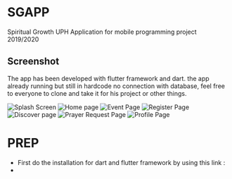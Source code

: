 # SGAPP
Spiritual Growth UPH Application for mobile programming project 2019/2020

## Screenshot
The app has been developed with flutter framework and dart. the app already running but still in hardcode no connection with database, feel free to everyone to clone and take it for his project or other things. 

![Splash Screen](https://drive.google.com/open?id=1lWJFZv2vFcVV38kDsPDaf7Mei0-EhJgp)
![Home page](https://drive.google.com/open?id=1lXF-arCaBr3iaseUEoUJn3njpxwNfJPC)
![Event Page](https://drive.google.com/open?id=1lilil3wq25SkFO2S9o81wwTThF3CdWBi)
![Register Page](https://drive.google.com/open?id=1m0JYtTXyuQpHq8XGpgVLy9d7p2Ah9mWg)
![Discover page](https://drive.google.com/open?id=1m28AjLQUtxWI6xD9ZhaPUtHvh0xneXMQ)
![Prayer Request Page](https://drive.google.com/open?id=1lhEDr2nzzJBgGlkq8aMySF5YorTSbd3M)
![Profile Page](https://drive.google.com/open?id=1lf_Z_ljMJJ-bKhz9AEIrdD85rbaD-LnR)


# PREP

 - First do the installation for dart and flutter framework by using this link : 
 - 

<!--stackedit_data:
eyJoaXN0b3J5IjpbMTE0MDMyOTM5NV19
-->